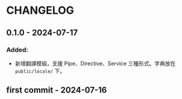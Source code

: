 # CHANGELOG

## 0.1.0 - 2024-07-17
### Added:
- 新增翻譯模組，支援 Pipe、Directive、Service 三種形式。字典放在 `public/locale/` 下。

## first commit - 2024-07-16